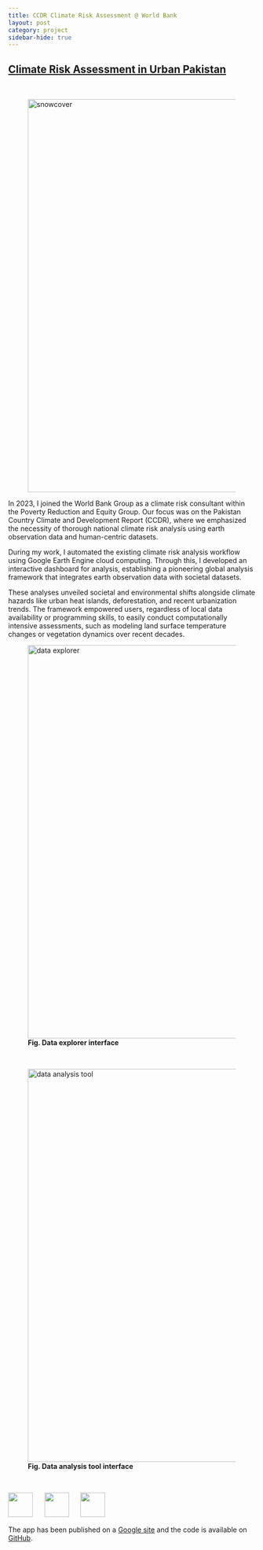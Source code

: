 ```yaml
---
title: CCDR Climate Risk Assessment @ World Bank
layout: post
category: project
sidebar-hide: true
---
```


## [Climate Risk Assessment in Urban Pakistan](https://sites.google.com/view/intraurban/home)


<br>

<figure>
	<img src="{{ 'assets/images/night.jpg' | relative_url }}" alt="snowcover"  width="800" />
</figure>

In 2023, I joined the World Bank Group as a climate risk consultant within the Poverty Reduction and Equity Group. Our focus was on the Pakistan Country Climate and Development Report (CCDR), where we emphasized the necessity of thorough national climate risk analysis using earth observation data and human-centric datasets.

During my work, I automated the existing climate risk analysis workflow using Google Earth Engine cloud computing. Through this, I developed an interactive dashboard for analysis, establishing a pioneering global analysis framework that integrates earth observation data with societal datasets.

These analyses unveiled societal and environmental shifts alongside climate hazards like urban heat islands, deforestation, and recent urbanization trends. The framework empowered users, regardless of local data availability or programming skills, to easily conduct computationally intensive assessments, such as modeling land surface temperature changes or vegetation dynamics over recent decades.

<figure>
	<img src="{{ 'assets/images/explore.gif' | relative_url }}" alt="data explorer"  width="800" />
	<figcaption><b>Fig. Data explorer interface</b></figcaption>
</figure>

<br>

<figure>
	<img src="{{ 'assets/images/analysis.gif' | relative_url }}" alt="data analysis tool"  width="800" />
	<figcaption><b>Fig. Data analysis tool interface</b></figcaption>
</figure>

<br>

<p float="left">
  <img src="https://raw.githubusercontent.com/FortAwesome/Font-Awesome/6.x/svgs/brands/github.svg" width="50" height="50">
  &nbsp;&nbsp;&nbsp;&nbsp;
  <img src="https://raw.githubusercontent.com/FortAwesome/Font-Awesome/6.x/svgs/solid/earth-europe.svg" width="50" height="50">
  &nbsp;&nbsp;&nbsp;&nbsp;
  <img src="https://raw.githubusercontent.com/FortAwesome/Font-Awesome/6.x/svgs/brands/js.svg" width="50" height="50">
</p>

The app has been published on a [Google site](https://sites.google.com/view/intraurban/home) and the code is available on [GitHub](https://github.com/pinkychow1010/wb-pak-intraurban).